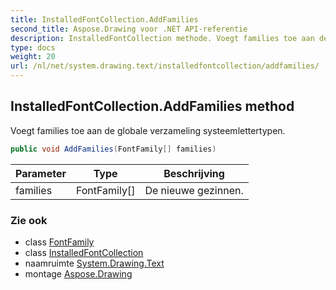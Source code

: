 ```yaml
---
title: InstalledFontCollection.AddFamilies
second_title: Aspose.Drawing voor .NET API-referentie
description: InstalledFontCollection methode. Voegt families toe aan de globale verzameling systeemlettertypen.
type: docs
weight: 20
url: /nl/net/system.drawing.text/installedfontcollection/addfamilies/
---
```

## InstalledFontCollection.AddFamilies method

Voegt families toe aan de globale verzameling systeemlettertypen.

```csharp
public void AddFamilies(FontFamily[] families)
```

| Parameter | Type | Beschrijving |
| --- | --- | --- |
| families | FontFamily[] | De nieuwe gezinnen. |

### Zie ook

* class [FontFamily](../../../system.drawing/fontfamily/)
* class [InstalledFontCollection](../)
* naamruimte [System.Drawing.Text](../../installedfontcollection/)
* montage [Aspose.Drawing](../../../)


